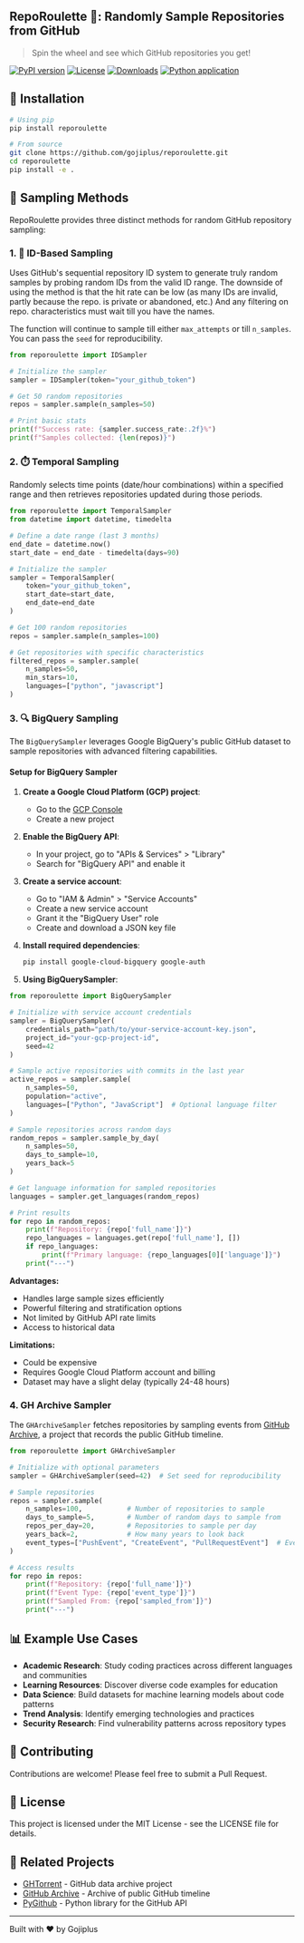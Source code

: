## RepoRoulette 🎲: Randomly Sample Repositories from GitHub

> Spin the wheel and see which GitHub repositories you get!

[![PyPI version](https://img.shields.io/pypi/v/reporoulette.svg)](https://pypi.org/project/reporoulette/)
[![License](https://img.shields.io/pypi/l/reporoulette.svg)](https://pypi.org/project/reporoulette/)
[![Downloads](https://static.pepy.tech/badge/reporoulette)](https://pepy.tech/project/reporoulette)
[![Python application](https://github.com/gojiplus/reporoulette/actions/workflows/python-app.yml/badge.svg)](https://github.com/gojiplus/reporoulette/actions/workflows/python-app.yml)

## 🚀 Installation

```bash
# Using pip
pip install reporoulette

# From source
git clone https://github.com/gojiplus/reporoulette.git
cd reporoulette
pip install -e .
```

## 📖 Sampling Methods

RepoRoulette provides three distinct methods for random GitHub repository sampling:

### 1. 🎯 ID-Based Sampling

Uses GitHub's sequential repository ID system to generate truly random samples by probing random IDs from the valid ID range. The downside of using the method is that the hit rate can be low (as many IDs are invalid, partly because the repo. is private or abandoned, etc.) And any filtering on repo. characteristics must wait till you have the names.

The function will continue to sample till either `max_attempts` or till `n_samples`. You can pass the `seed` for reproducibility.

```python
from reporoulette import IDSampler

# Initialize the sampler
sampler = IDSampler(token="your_github_token")

# Get 50 random repositories
repos = sampler.sample(n_samples=50)

# Print basic stats
print(f"Success rate: {sampler.success_rate:.2f}%")
print(f"Samples collected: {len(repos)}")
```

### 2. ⏱️ Temporal Sampling

Randomly selects time points (date/hour combinations) within a specified range and then retrieves repositories updated during those periods. 

```python
from reporoulette import TemporalSampler
from datetime import datetime, timedelta

# Define a date range (last 3 months)
end_date = datetime.now()
start_date = end_date - timedelta(days=90)

# Initialize the sampler
sampler = TemporalSampler(
    token="your_github_token",
    start_date=start_date,
    end_date=end_date
)

# Get 100 random repositories
repos = sampler.sample(n_samples=100)

# Get repositories with specific characteristics
filtered_repos = sampler.sample(
    n_samples=50,
    min_stars=10,
    languages=["python", "javascript"]
)
```

### 3. 🔍 BigQuery Sampling

The `BigQuerySampler` leverages Google BigQuery's public GitHub dataset to sample repositories with advanced filtering capabilities.

#### Setup for BigQuery Sampler

1. **Create a Google Cloud Platform (GCP) project**:
   - Go to the [GCP Console](https://console.cloud.google.com/)
   - Create a new project

2. **Enable the BigQuery API**:
   - In your project, go to "APIs & Services" > "Library"
   - Search for "BigQuery API" and enable it

3. **Create a service account**:
   - Go to "IAM & Admin" > "Service Accounts"
   - Create a new service account
   - Grant it the "BigQuery User" role
   - Create and download a JSON key file

4. **Install required dependencies**:
   ```bash
   pip install google-cloud-bigquery google-auth

5. **Using BigQuerySampler**:

```python
from reporoulette import BigQuerySampler

# Initialize with service account credentials
sampler = BigQuerySampler(
    credentials_path="path/to/your-service-account-key.json",
    project_id="your-gcp-project-id",
    seed=42
)

# Sample active repositories with commits in the last year
active_repos = sampler.sample(
    n_samples=50,
    population="active",
    languages=["Python", "JavaScript"]  # Optional language filter
)

# Sample repositories across random days
random_repos = sampler.sample_by_day(
    n_samples=50,
    days_to_sample=10,
    years_back=5
)

# Get language information for sampled repositories
languages = sampler.get_languages(random_repos)

# Print results
for repo in random_repos:
    print(f"Repository: {repo['full_name']}")
    repo_languages = languages.get(repo['full_name'], [])
    if repo_languages:
        print(f"Primary language: {repo_languages[0]['language']}")
    print("---")
```

**Advantages:**
- Handles large sample sizes efficiently
- Powerful filtering and stratification options
- Not limited by GitHub API rate limits
- Access to historical data

**Limitations:**
- Could be expensive
- Requires Google Cloud Platform account and billing
- Dataset may have a slight delay (typically 24-48 hours)

### 4. GH Archive Sampler

The `GHArchiveSampler` fetches repositories by sampling events from [GitHub Archive](https://www.gharchive.org/), a project that records the public GitHub timeline.

```python
from reporoulette import GHArchiveSampler

# Initialize with optional parameters
sampler = GHArchiveSampler(seed=42)  # Set seed for reproducibility

# Sample repositories
repos = sampler.sample(
    n_samples=100,           # Number of repositories to sample
    days_to_sample=5,        # Number of random days to sample from
    repos_per_day=20,        # Repositories to sample per day
    years_back=2,            # How many years to look back
    event_types=["PushEvent", "CreateEvent", "PullRequestEvent"]  # Event types to consider
)

# Access results
for repo in repos:
    print(f"Repository: {repo['full_name']}")
    print(f"Event Type: {repo['event_type']}")
    print(f"Sampled From: {repo['sampled_from']}")
    print("---")
```


## 📊 Example Use Cases

- **Academic Research**: Study coding practices across different languages and communities
- **Learning Resources**: Discover diverse code examples for education
- **Data Science**: Build datasets for machine learning models about code patterns
- **Trend Analysis**: Identify emerging technologies and practices
- **Security Research**: Find vulnerability patterns across repository types

## 🤝 Contributing

Contributions are welcome! Please feel free to submit a Pull Request.

## 📜 License

This project is licensed under the MIT License - see the LICENSE file for details.

## 🔗 Related Projects

- [GHTorrent](https://ghtorrent.org/) - GitHub data archive project
- [GitHub Archive](https://www.githubarchive.org/) - Archive of public GitHub timeline
- [PyGithub](https://github.com/PyGithub/PyGithub) - Python library for the GitHub API

---

Built with ❤️ by Gojiplus
